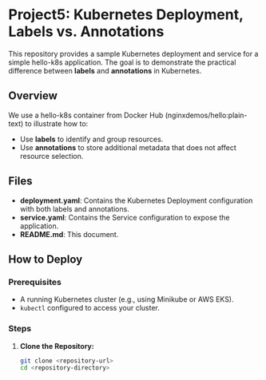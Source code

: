 # Project5: Kubernetes Deployment, Labels vs. Annotations

This repository provides a sample Kubernetes deployment and service for a simple hello-k8s application. The goal is to demonstrate the practical difference between **labels** and **annotations** in Kubernetes.

## Overview

We use a hello-k8s container from Docker Hub (nginxdemos/hello:plain-text) to illustrate how to:
- Use **labels** to identify and group resources.
- Use **annotations** to store additional metadata that does not affect resource selection.

## Files

- **deployment.yaml**: Contains the Kubernetes Deployment configuration with both labels and annotations.
- **service.yaml**: Contains the Service configuration to expose the application.
- **README.md**: This document.

## How to Deploy

### Prerequisites

- A running Kubernetes cluster (e.g., using Minikube or AWS EKS).
- `kubectl` configured to access your cluster.

### Steps

1. **Clone the Repository:**

   ```bash
   git clone <repository-url>
   cd <repository-directory>

